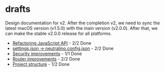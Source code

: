 # drafts
Design documentation for v2. After the completion v2, we need to sync the latest macOS version (v1.5.0) with the main version (v2.0.0). After that, we can make the stable v2.0.0 release for all platforms. 

- [Refactoring JavaScript API](js-api-refactoring.md) - 2/2 Done
- [settings.json -> neutralino.config.json](neutralino.config.json.md) - 2/2 Done
- [Security improvements](security.md) - 1/1 Done
- [Router improvements](router.md) - 2/2 Done
- [Project structure](project-structure.md) - 1/2 Done
